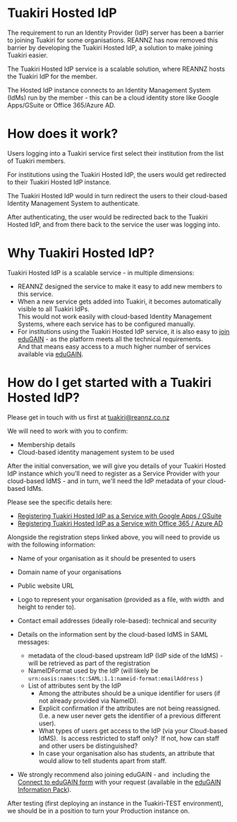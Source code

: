 # Tuakiri Hosted IdP

The requirement to run an Identity Provider (IdP) server has been a barrier to joining Tuakiri for some organisations. REANNZ has now removed this barrier by developing the Tuakiri Hosted IdP, a solution to make joining Tuakiri easier.

The Tuakiri Hosted IdP service is a scalable solution, where REANNZ hosts the Tuakiri IdP for the member.

The Hosted IdP instance connects to an Identity Management System (IdMs) run by the member - this can be a cloud identity store like Google Apps/GSuite or Office 365/Azure AD.

# How does it work?

Users logging into a Tuakiri service first select their institution from the list of Tuakiri members.

For institutions using the Tuakiri Hosted IdP, the users would get redirected to their Tuakiri Hosted IdP instance.

The Tuakiri Hosted IdP would in turn redirect the users to their cloud-based Identity Management System to authenticate.

After authenticating, the user would be redirected back to the Tuakiri Hosted IdP, and from there back to the service the user was logging into.

# Why Tuakiri Hosted IdP?

Tuakiri Hosted IdP is a scalable service - in multiple dimensions:

*   REANNZ designed the service to make it easy to add new members to this service.
*   When a new service gets added into Tuakiri, it becomes automatically visible to all Tuakiri IdPs.  
    This would not work easily with cloud-based Identity Management Systems, where each service has to be configured manually.
*   For institutions using the Tuakiri Hosted IdP service, it is also easy to [join eduGAIN](https://reannz.atlassian.net/wiki/spaces/Tuakiri/pages/3815539015/eduGAIN+Information+Pack) - as the platform meets all the technical requirements.  
    And that means easy access to a much higher number of services available via [eduGAIN](https://edugain.org/).

# How do I get started with a Tuakiri Hosted IdP?

Please get in touch with us first at [tuakiri@reannz.co.nz](mailto:tuakiri@reannz.co.nz)

We will need to work with you to confirm:

*   Membership details
*   Cloud-based identity management system to be used

After the initial conversation, we will give you details of your Tuakiri Hosted IdP instance which you'll need to register as a Service Provider with your cloud-based IdMS - and in turn, we'll need the IdP metadata of your cloud-based IdMs.

Please see the specific details here:

*   [Registering Tuakiri Hosted IdP as a Service with Google Apps / GSuite](https://reannz.atlassian.net/wiki/spaces/Tuakiri/pages/3815538709/Registering+Tuakiri+Hosted+IdP+as+a+Service+with+Google+Apps+or+GSuite)
*   [Registering Tuakiri Hosted IdP as a Service with Office 365 / Azure AD](https://reannz.atlassian.net/wiki/spaces/Tuakiri/pages/3815538723/Registering+Tuakiri+Hosted+IdP+as+a+Service+with+Office+365+or+Azure+AD)

Alongside the registration steps linked above, you will need to provide us with the following information:

*   Name of your organisation as it should be presented to users
*   Domain name of your organisations
*   Public website URL
*   Logo to represent your organisation (provided as a file, with width  and height to render to).
    
*   Contact email addresses (ideally role-based): technical and security
*   Details on the information sent by the cloud-based IdMS in SAML messages:
    *   metadata of the cloud-based upstream IdP (IdP side of the IdMS) - will be retrieved as part of the registration
    *   NameIDFormat used by the IdP (will likely be `urn:oasis:names:tc:SAML:1.1:nameid-format:emailAddress` )
    *   List of attributes sent by the IdP
        *   Among the attributes should be a unique identifier for users (if not already provided via NameID).
        *   Explicit confirmation if the attributes are not being reassigned.  (I.e. a new user never gets the identifier of a previous different user).
        *   What types of users get access to the IdP (via your Cloud-based IdMS).  Is access restricted to staff only?  If not, how can staff and other users be distinguished?
        *   In case your organisation also has students, an attribute that would allow to tell students apart from staff.
*   We strongly recommend also joining eduGAIN - and  including the [Connect to eduGAIN form](https://reannz.atlassian.net/wiki/download/attachments/3815539015/Connect-to-eduGAIN-form-Tuakiri.pdf?version=5&modificationDate=1599133146510&cacheVersion=1&api=v2) with your request (available in the [eduGAIN Information Pack](https://reannz.atlassian.net/wiki/spaces/Tuakiri/pages/3815539015/eduGAIN+Information+Pack)).

After testing (first deploying an instance in the Tuakiri-TEST environment), we should be in a position to turn your Production instance on.